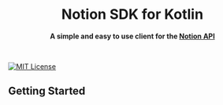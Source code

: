 <!-- markdownlint-disable -->
<div align="center">
    <h1>Notion SDK for Kotlin</h1>
    <p>
        <b>A simple and easy to use client for the <a href="https://developers.notion.com/">Notion API</a></b>
    </p>
    <br/>
</div>
<!-- markdownlint-enable -->

[![MIT License](https://img.shields.io/github/license/motui/notion-sdk-kotlin)](https://github.com/motui/notion-sdk-kotlin/blob/main/LICENSE)



## Getting Started